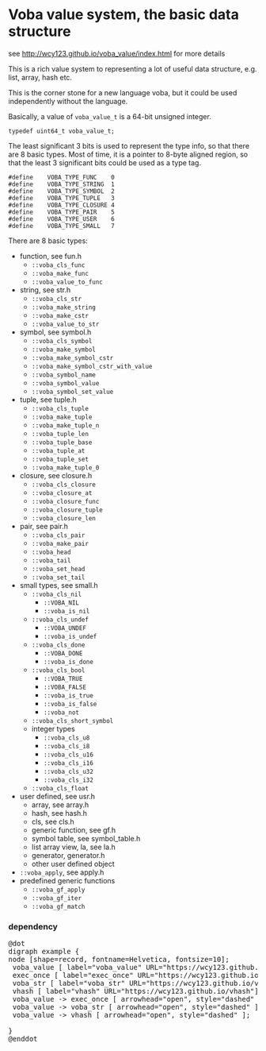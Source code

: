 Voba value system, the basic data structure
===========================================

see <http://wcy123.github.io/voba_value/index.html> for more details

This is a rich value system to representing a lot of useful data
structure, e.g. list, array, hash etc.

This is the corner stone for a new language voba, but it could be used
independently without the language.

Basically, a value of `voba_value_t` is a 64-bit unsigned integer.

~~~{.c}
typedef uint64_t voba_value_t;
~~~

The least significant 3 bits is used to represent the type info, so
that there are 8 basic types. Most of time, it is a pointer to 8-byte
aligned region, so that the least 3 significant bits could be used as
a type tag.

~~~{.c}
#define    VOBA_TYPE_FUNC    0 
#define    VOBA_TYPE_STRING  1
#define    VOBA_TYPE_SYMBOL  2
#define    VOBA_TYPE_TUPLE   3
#define    VOBA_TYPE_CLOSURE 4
#define    VOBA_TYPE_PAIR    5
#define    VOBA_TYPE_USER    6
#define    VOBA_TYPE_SMALL   7
~~~

There are 8 basic types:
  - function, see fun.h
       - `::voba_cls_func`
       - `::voba_make_func`
       - `::voba_value_to_func`
  - string, see str.h
       - `::voba_cls_str`
       - `::voba_make_string`
       - `::voba_make_cstr`
       - `::voba_value_to_str`
  - symbol, see symbol.h
      - `::voba_cls_symbol`
      - `::voba_make_symbol`
      - `::voba_make_symbol_cstr`
      - `::voba_make_symbol_cstr_with_value`
      - `::voba_symbol_name`
      - `::voba_symbol_value`
      - `::voba_symbol_set_value`
  - tuple, see tuple.h
      - `::voba_cls_tuple`
      - `::voba_make_tuple`
      - `::voba_make_tuple_n`
      - `::voba_tuple_len`
      - `::voba_tuple_base`
      - `::voba_tuple_at`
      - `::voba_tuple_set`
      - `::voba_make_tuple_0`
  - closure, see closure.h
      - `::voba_cls_closure`
      - `::voba_closure_at`
      - `::voba_closure_func`
      - `::voba_closure_tuple`
      - `::voba_closure_len`
  - pair, see pair.h
      - `::voba_cls_pair`
      - `::voba_make_pair`
      - `::voba_head`
      - `::voba_tail`
      - `::voba_set_head`
      - `::voba_set_tail`
  - small types, see small.h
      - `::voba_cls_nil`
          - `::VOBA_NIL`
          - `::voba_is_nil`
      - `::voba_cls_undef`
          - `::VOBA_UNDEF`
          - `::voba_is_undef`
      - `::voba_cls_done`
          - `::VOBA_DONE`
          - `::voba_is_done`
      - `::voba_cls_bool`
          - `::VOBA_TRUE`
          - `::VOBA_FALSE`
          - `::voba_is_true`
          - `::voba_is_false`
          - `::voba_not`
      - `::voba_cls_short_symbol`
      - integer types
          - `::voba_cls_u8`
          - `::voba_cls_i8`
          - `::voba_cls_u16`
          - `::voba_cls_i16`
          - `::voba_cls_u32`
          - `::voba_cls_i32`
      - `::voba_cls_float`
  - user defined, see usr.h
     - array, see array.h
     - hash, see hash.h
     - cls, see cls.h
     - generic function, see gf.h
     - symbol table, see symbol_table.h
     - list array view, la, see la.h
     - generator, generator.h
     - other user defined object
  - `::voba_apply`, see apply.h
  - predefined generic functions
      - `::voba_gf_apply` 
      - `::voba_gf_iter`
      - `::voba_gf_match`
  

### dependency

<pre>
@dot
digraph example {
node [shape=record, fontname=Helvetica, fontsize=10];
 voba_value [ label="voba_value" URL="https://wcy123.github.io/voba_value"];
 exec_once [ label="exec_once" URL="https://wcy123.github.io/exec_once"];
 voba_str [ label="voba_str" URL="https://wcy123.github.io/voba_str"];
 vhash [ label="vhash" URL="https://wcy123.github.io/vhash"];
 voba_value -> exec_once [ arrowhead="open", style="dashed" ];
 voba_value -> voba_str [ arrowhead="open", style="dashed" ];
 voba_value -> vhash [ arrowhead="open", style="dashed" ];
 
}
@enddot
</pre>
 

